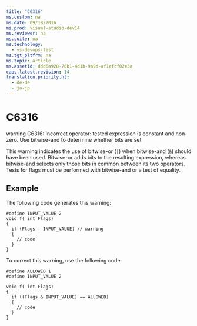 ```yaml
---
title: "C6316"
ms.custom: na
ms.date: 09/18/2016
ms.prod: visual-studio-dev14
ms.reviewer: na
ms.suite: na
ms.technology: 
  - vs-devops-test
ms.tgt_pltfrm: na
ms.topic: article
ms.assetid: ddd6a928-76b1-4d1b-9a9d-af1efcf02e3a
caps.latest.revision: 14
translation.priority.ht: 
  - de-de
  - ja-jp
---
```

# C6316
warning C6316: Incorrect operator: tested expression is constant and non-zero. Use bitwise-and to determine whether bits are set  
  
 This warning indicates the use of bitwise-or (`|`) when bitwise-and (`&`) should have been used. Bitwise-or adds bits to the resulting expression, whereas bitwise-and selects only those bits in common between its two operators. Tests for flags must be performed with bitwise-and or a test of equality.  
  
## Example  
 The following code generates this warning:  
  
```  
#define INPUT_VALUE 2  
void f( int Flags)  
{  
  if (Flags | INPUT_VALUE) // warning  
  {  
    // code  
  }  
}  
```  
  
 To correct this warning, use the following code:  
  
```  
#define ALLOWED 1  
#define INPUT_VALUE 2  
  
void f( int Flags)  
{  
  if ((Flags & INPUT_VALUE) == ALLOWED)  
  {  
    // code  
  }  
}  
```